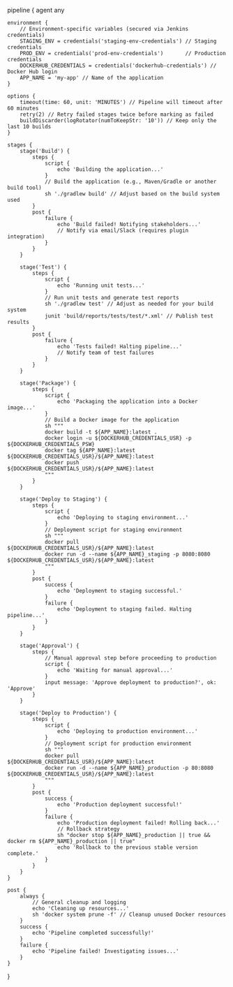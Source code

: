 pipeline {
    agent any

    environment {
        // Environment-specific variables (secured via Jenkins credentials)
        STAGING_ENV = credentials('staging-env-credentials') // Staging credentials
        PROD_ENV = credentials('prod-env-credentials')       // Production credentials
        DOCKERHUB_CREDENTIALS = credentials('dockerhub-credentials') // Docker Hub login
        APP_NAME = 'my-app' // Name of the application
    }

    options {
        timeout(time: 60, unit: 'MINUTES') // Pipeline will timeout after 60 minutes
        retry(2) // Retry failed stages twice before marking as failed
        buildDiscarder(logRotator(numToKeepStr: '10')) // Keep only the last 10 builds
    }

    stages {
        stage('Build') {
            steps {
                script {
                    echo 'Building the application...'
                }
                // Build the application (e.g., Maven/Gradle or another build tool)
                sh './gradlew build' // Adjust based on the build system used
            }
            post {
                failure {
                    echo 'Build failed! Notifying stakeholders...'
                    // Notify via email/Slack (requires plugin integration)
                }
            }
        }

        stage('Test') {
            steps {
                script {
                    echo 'Running unit tests...'
                }
                // Run unit tests and generate test reports
                sh './gradlew test' // Adjust as needed for your build system
                junit 'build/reports/tests/test/*.xml' // Publish test results
            }
            post {
                failure {
                    echo 'Tests failed! Halting pipeline...'
                    // Notify team of test failures
                }
            }
        }

        stage('Package') {
            steps {
                script {
                    echo 'Packaging the application into a Docker image...'
                }
                // Build a Docker image for the application
                sh """
                docker build -t ${APP_NAME}:latest .
                docker login -u ${DOCKERHUB_CREDENTIALS_USR} -p ${DOCKERHUB_CREDENTIALS_PSW}
                docker tag ${APP_NAME}:latest ${DOCKERHUB_CREDENTIALS_USR}/${APP_NAME}:latest
                docker push ${DOCKERHUB_CREDENTIALS_USR}/${APP_NAME}:latest
                """
            }
        }

        stage('Deploy to Staging') {
            steps {
                script {
                    echo 'Deploying to staging environment...'
                }
                // Deployment script for staging environment
                sh """
                docker pull ${DOCKERHUB_CREDENTIALS_USR}/${APP_NAME}:latest
                docker run -d --name ${APP_NAME}_staging -p 8080:8080 ${DOCKERHUB_CREDENTIALS_USR}/${APP_NAME}:latest
                """
            }
            post {
                success {
                    echo 'Deployment to staging successful.'
                }
                failure {
                    echo 'Deployment to staging failed. Halting pipeline...'
                }
            }
        }

        stage('Approval') {
            steps {
                // Manual approval step before proceeding to production
                script {
                    echo 'Waiting for manual approval...'
                }
                input message: 'Approve deployment to production?', ok: 'Approve'
            }
        }

        stage('Deploy to Production') {
            steps {
                script {
                    echo 'Deploying to production environment...'
                }
                // Deployment script for production environment
                sh """
                docker pull ${DOCKERHUB_CREDENTIALS_USR}/${APP_NAME}:latest
                docker run -d --name ${APP_NAME}_production -p 80:8080 ${DOCKERHUB_CREDENTIALS_USR}/${APP_NAME}:latest
                """
            }
            post {
                success {
                    echo 'Production deployment successful!'
                }
                failure {
                    echo 'Production deployment failed! Rolling back...'
                    // Rollback strategy
                    sh "docker stop ${APP_NAME}_production || true && docker rm ${APP_NAME}_production || true"
                    echo 'Rollback to the previous stable version complete.'
                }
            }
        }
    }

    post {
        always {
            // General cleanup and logging
            echo 'Cleaning up resources...'
            sh 'docker system prune -f' // Cleanup unused Docker resources
        }
        success {
            echo 'Pipeline completed successfully!'
        }
        failure {
            echo 'Pipeline failed! Investigating issues...'
        }
    }
}
